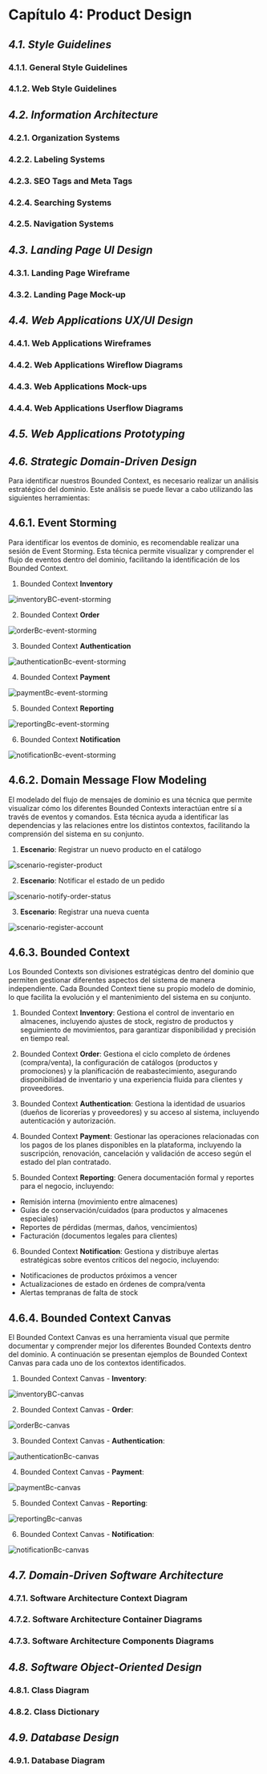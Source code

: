 # Capítulo 4: Product Design #

## _4.1. Style Guidelines_ ##

### 4.1.1. General Style Guidelines ###

### 4.1.2. Web Style Guidelines ###

## _4.2. Information Architecture_ ##

### 4.2.1. Organization Systems ###

### 4.2.2. Labeling Systems ###

### 4.2.3. SEO Tags and Meta Tags ###

### 4.2.4. Searching Systems ###

### 4.2.5. Navigation Systems ###

## _4.3. Landing Page UI Design_ ##

### 4.3.1. Landing Page Wireframe ###

### 4.3.2. Landing Page Mock-up ###

## _4.4. Web Applications UX/UI Design_ ##

### 4.4.1. Web Applications Wireframes ###

### 4.4.2. Web Applications Wireflow Diagrams ###

### 4.4.3. Web Applications Mock-ups ###

### 4.4.4. Web Applications Userflow Diagrams ###

## _4.5. Web Applications Prototyping_ ##

## _4.6. Strategic Domain-Driven Design_ ##

Para identificar nuestros Bounded Context, es necesario realizar un análisis estratégico del dominio. Este análisis se puede llevar a cabo utilizando las siguientes herramientas:

## 4.6.1. Event Storming ##

Para identificar los eventos de dominio, es recomendable realizar una sesión de Event Storming. Esta técnica permite visualizar y comprender el flujo de eventos dentro del dominio, facilitando la identificación de los Bounded Context.

1. Bounded Context **Inventory**

![inventoryBC-event-storming](../img/Chapter%20IV/Strategic-Domain-Driven-Design/Event-Storming/inventoryBC-event-storming.png)

2. Bounded Context **Order**

![orderBc-event-storming](../img/Chapter%20IV/Strategic-Domain-Driven-Design/Event-Storming/orderBC-event-storming.png)

3. Bounded Context **Authentication**

![authenticationBc-event-storming](../img/Chapter%20IV/Strategic-Domain-Driven-Design/Event-Storming/authenticationBC-event-storming.png)

4. Bounded Context **Payment**

![paymentBc-event-storming](../img/Chapter%20IV/Strategic-Domain-Driven-Design/Event-Storming/paymentBC-event-storming.png)

5. Bounded Context **Reporting**

![reportingBc-event-storming](../img/Chapter%20IV/Strategic-Domain-Driven-Design/Event-Storming/reporting-event-storming.png)

6. Bounded Context **Notification**

![notificationBc-event-storming](../img/Chapter%20IV/Strategic-Domain-Driven-Design/Event-Storming/notificationBC-event-storming.png)
 

## 4.6.2. Domain Message Flow Modeling ##

El modelado del flujo de mensajes de dominio es una técnica que permite visualizar cómo los diferentes Bounded Contexts interactúan entre sí a través de eventos y comandos. Esta técnica ayuda a identificar las dependencias y las relaciones entre los distintos contextos, facilitando la comprensión del sistema en su conjunto.

1. **Escenario**: Registrar un nuevo producto en el catálogo

![scenario-register-product](../img/Chapter%20IV/Strategic-Domain-Driven-Design/Domain-Message-Flow-Modelling/scenario1.png)

2. **Escenario**: Notificar el estado de un pedido

![scenario-notify-order-status](../img/Chapter%20IV/Strategic-Domain-Driven-Design/Domain-Message-Flow-Modelling/scenario2.png)

3. **Escenario**: Registrar una nueva cuenta

![scenario-register-account](../img/Chapter%20IV/Strategic-Domain-Driven-Design/Domain-Message-Flow-Modelling/scenario3.png)

## 4.6.3. Bounded Context ##

Los Bounded Contexts son divisiones estratégicas dentro del dominio que permiten gestionar diferentes aspectos del sistema de manera independiente. Cada Bounded Context tiene su propio modelo de dominio, lo que facilita la evolución y el mantenimiento del sistema en su conjunto.

1. Bounded Context **Inventory**: Gestiona el control de inventario en almacenes, incluyendo ajustes de stock, registro de productos y seguimiento de movimientos, para garantizar disponibilidad y precisión en tiempo real.


2. Bounded Context **Order**: Gestiona el ciclo completo de órdenes (compra/venta), la configuración de catálogos (productos y promociones) y la planificación de reabastecimiento, asegurando disponibilidad de inventario y una experiencia fluida para clientes y proveedores.


3. Bounded Context **Authentication**: Gestiona la identidad de usuarios (dueños de licorerías y proveedores) y su acceso al sistema, incluyendo autenticación y autorización.


4. Bounded Context **Payment**: Gestionar las operaciones relacionadas con los pagos de los planes disponibles en la plataforma, incluyendo la suscripción, renovación, cancelación y validación de acceso según el estado del plan contratado.


5. Bounded Context **Reporting**: Genera documentación formal y reportes para el negocio, incluyendo:


- Remisión interna (movimiento entre almacenes)
- Guías de conservación/cuidados (para productos y almacenes especiales)
- Reportes de pérdidas (mermas, daños, vencimientos)
- Facturación (documentos legales para clientes)


6. Bounded Context **Notification**: Gestiona y distribuye alertas estratégicas sobre eventos críticos del negocio, incluyendo:


- Notificaciones de productos próximos a vencer
- Actualizaciones de estado en órdenes de compra/venta
- Alertas tempranas de falta de stock

## 4.6.4. Bounded Context Canvas ##

El Bounded Context Canvas es una herramienta visual que permite documentar y comprender mejor los diferentes Bounded Contexts dentro del dominio. A continuación se presentan ejemplos de Bounded Context Canvas para cada uno de los contextos identificados.

1. Bounded Context Canvas - **Inventory**:

![inventoryBC-canvas](../img/Chapter%20IV/Strategic-Domain-Driven-Design/Bounded-Context-Canvas/inventoryBC-canvas.png)

2. Bounded Context Canvas - **Order**:

![orderBc-canvas](../img/Chapter%20IV/Strategic-Domain-Driven-Design/Bounded-Context-Canvas/orderBC-canvas.png)

3. Bounded Context Canvas - **Authentication**:

![authenticationBc-canvas](../img/Chapter%20IV/Strategic-Domain-Driven-Design/Bounded-Context-Canvas/authenticationBC-canvas.png)

4. Bounded Context Canvas - **Payment**:

![paymentBc-canvas](../img/Chapter%20IV/Strategic-Domain-Driven-Design/Bounded-Context-Canvas/paymentBC-canvas.png)

5. Bounded Context Canvas - **Reporting**:

![reportingBc-canvas](../img/Chapter%20IV/Strategic-Domain-Driven-Design/Bounded-Context-Canvas/reportingBC-canvas.png)

6. Bounded Context Canvas - **Notification**:

![notificationBc-canvas](../img/Chapter%20IV/Strategic-Domain-Driven-Design/Bounded-Context-Canvas/notificationBC-canvas.png)

## _4.7. Domain-Driven Software Architecture_ ##

### 4.7.1. Software Architecture Context Diagram ###

### 4.7.2. Software Architecture Container Diagrams ###

### 4.7.3. Software Architecture Components Diagrams ###

## _4.8. Software Object-Oriented Design_ ##

### 4.8.1. Class Diagram ###

### 4.8.2. Class Dictionary ###

## _4.9. Database Design_ ##

### 4.9.1. Database Diagram ###
